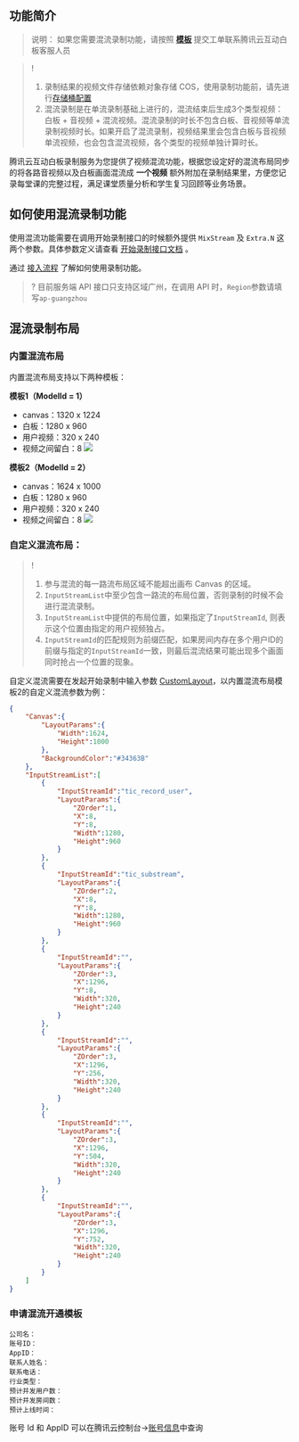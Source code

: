 ## 功能简介

> 说明：
> 如果您需要混流录制功能，请按照 [**模板**](#混流开通模板) 提交工单联系腾讯云互动白板客服人员

> !
> 1. 录制结果的视频文件存储依赖对象存储 COS，使用录制功能前，请先进行[存储桶配置](https://cloud.tencent.com/document/product/1137/45256)
> 2. 混流录制是在单流录制基础上进行的，混流结束后生成3个类型视频：白板 + 音视频 + 混流视频。混流录制的时长不包含白板、音视频等单流录制视频时长。如果开启了混流录制，视频结果里会包含白板与音视频单流视频，也会包含混流视频，各个类型的视频单独计算时长。

腾讯云互动白板录制服务为您提供了视频混流功能，根据您设定好的混流布局同步的将各路音视频以及白板画面混流成 **一个视频** 额外附加在录制结果里，方便您记录每堂课的完整过程，满足课堂质量分析和学生复习回顾等业务场景。

## 如何使用混流录制功能

使用混流功能需要在调用开始录制接口的时候额外提供 `MixStream` 及 `Extra.N` 这两个参数。具体参数定义请查看 [开始录制接口文档][StartRecordApi] 。

通过 [接入流程][RecordOnline] 了解如何使用录制功能。

>? 目前服务端 API 接口只支持区域广州，在调用 API 时，`Region`参数请填写`ap-guangzhou`

## 混流录制布局

### 内置混流布局

内置混流布局支持以下两种模板：

**模板1（ModelId = 1）**
 - canvas：1320 x 1224
 - 白板：1280 x 960
 - 用户视频：320 x 240
 - 视频之间留白：8
![](https://main.qcloudimg.com/raw/4530048759d5b651b895a5f8b4cc18b0.png)

**模板2（ModelId = 2）**
 - canvas：1624 x 1000 
 - 白板：1280 x 960
 - 用户视频：320 x 240
 - 视频之间留白：8
![](https://main.qcloudimg.com/raw/173ebe9e0f9ecde7cc94ebfbff2b0b23.png)

### 自定义混流布局：

> !
> 1. 参与混流的每一路流布局区域不能超出画布 Canvas 的区域。
> 2. `InputStreamList`中至少包含一路流的布局位置，否则录制的时候不会进行混流录制。
> 3. `InputStreamList`中提供的布局位置，如果指定了`InputStreamId`, 则表示这个位置由指定的用户视频独占。
> 4. `InputStreamId`的匹配规则为前缀匹配，如果房间内存在多个用户ID的前缀与指定的`InputStreamId`一致，则最后混流结果可能出现多个画面同时抢占一个位置的现象。

自定义混流需要在发起开始录制中输入参数 [CustomLayout](https://cloud.tencent.com/document/product/1137/40068#CustomLayout)，以内置混流布局模板2的自定义混流参数为例：

```json
{
    "Canvas":{
        "LayoutParams":{
            "Width":1624,
            "Height":1000
        },
        "BackgroundColor":"#34363B"
    },
    "InputStreamList":[
        {
            "InputStreamId":"tic_record_user",
            "LayoutParams":{
                "ZOrder":1,
                "X":8,
                "Y":8,
                "Width":1280,
                "Height":960
            }
        },
        {
            "InputStreamId":"tic_substream",
            "LayoutParams":{
                "ZOrder":2,
                "X":8,
                "Y":8,
                "Width":1280,
                "Height":960
            }
        },
        {
            "InputStreamId":"",
            "LayoutParams":{
                "ZOrder":3,
                "X":1296,
                "Y":8,
                "Width":320,
                "Height":240
            }
        },
        {
            "InputStreamId":"",
            "LayoutParams":{
                "ZOrder":3,
                "X":1296,
                "Y":256,
                "Width":320,
                "Height":240
            }
        },
        {
            "InputStreamId":"",
            "LayoutParams":{
                "ZOrder":3,
                "X":1296,
                "Y":504,
                "Width":320,
                "Height":240
            }
        },
        {
            "InputStreamId":"",
            "LayoutParams":{
                "ZOrder":3,
                "X":1296,
                "Y":752,
                "Width":320,
                "Height":240
            }
        }
    ]
}
```

### 申请混流开通模板

```
公司名：
账号ID：
AppID：
联系人姓名： 
联系电话：
行业类型：
预计并发用户数：
预计并发房间数：
预计上线时间：
```

账号 Id 和 AppID 可以在腾讯云控制台->[账号信息](https://console.cloud.tencent.com/developer)中查询

[RecordOnline]: ./接入流程.md "录制接入流程"
[StartRecordApi]: https://cloud.tencent.com/document/product/1137/40063 "开始录制"
[MixStream]: https://cloud.tencent.com/document/api/1137/40068#MixStream 
[混流开通模板]: ./混流录制.md#申请混流开通模板 "混流开通模板"
